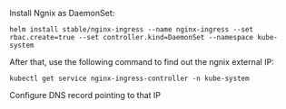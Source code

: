 Install Ngnix as DaemonSet:
```
helm install stable/nginx-ingress --name nginx-ingress --set rbac.create=true --set controller.kind=DaemonSet --namespace kube-system
```

After that, use the following command to find out the ngnix external IP:
```
kubectl get service nginx-ingress-controller -n kube-system
```

Configure DNS record pointing to that IP